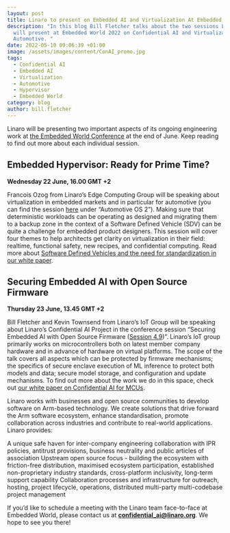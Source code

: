 ```yaml
---
layout: post
title: Linaro to present on Embedded AI and Virtualization At Embedded World 2022
description: "In this blog Bill Fletcher talks about the two sessions Linaro
  will present at Embedded World 2022 on Confidential AI and Virtualization in
  Automotive. "
date: 2022-05-10 09:06:39 +01:00
image: /assets/images/content/ConAI_promo.jpg
tags:
  - Confidential AI
  - Embedded AI
  - Virtualization
  - Automotive
  - Hypervisor
  - Embedded World
category: blog
author: bill.fletcher
---
```

Linaro will be presenting two important aspects of its ongoing engineering work at [the Embedded World Conference](https://www.embedded-world.de/en) at the end of June. Keep reading to find out more about each individual session. 

## Embedded Hypervisor: Ready for Prime Time?

**Wednesday 22 June, 16.00 GMT +2**

Francois Ozog from Linaro’s Edge Computing Group will be speaking about virtualization in embedded markets and in particular for automotive (you can find the session [here](https://www.embedded-world.de/en/conferences-programme/programme-overview) under “Automotive OS 2”). Making sure that deterministic workloads can be operating as designed and migrating them to a backup zone in the context of a Software Defined Vehicle (SDV) can be quite a challenge for embedded product designers. This session will cover four themes to help architects get clarity on virtualization in their field: realtime, functional safety, new recipes, and confidential computing. Read more about [Software Defined Vehicles and the need for standardization in our white paper](https://static.linaro.org/assets/automotive_white_paper_0921.pdf).

## Securing Embedded AI with Open Source Firmware

**Thursday 23 June, 13.45 GMT +2**

Bill Fletcher and Kevin Townsend from Linaro’s IoT Group will be speaking about Linaro’s Confidential AI Project in the conference session “Securing Embedded AI with Open Source Firmware ([Session 4.9](https://www.embedded-world.de/en/conferences-programme/programme-overview?lectureId=vvPLPdUW74Wmw0xWe8f3))”. Linaro’s IoT group primarily works on microcontrollers both on latest member company hardware and in advance of hardware on virtual platforms. The scope of the talk covers all aspects which can be protected by firmware mechanisms; the specifics of secure enclave execution of ML inference to protect both models and data; secure model storage, and configuration and update mechanisms. To find out more about the work we do in this space, check out [our white paper on Confidential AI for MCUs](https://static.linaro.org/assets/ConfidentialAI-LinaroWhitePaper.pdf).

Linaro works with businesses and open source communities to develop software on Arm-based technology. We create solutions that drive forward the Arm software ecosystem, enhance standardisation, promote collaboration across industries and contribute to real-world applications. Linaro provides:

A unique safe haven for inter-company engineering collaboration with IPR policies, antitrust provisions, business neutrality and public articles of association
Upstream open source focus - building the ecosystem with friction-free distribution, maximised ecosystem participation, established non-proprietary industry standards, cross-platform inclusivity, long-term support capability
Collaboration processes and infrastructure for outreach, hosting, project lifecycle, operations, distributed multi-party multi-codebase project management

If you’d like to schedule a meeting with the Linaro team face-to-face at Embedded World, please contact us at **confidential_ai@linaro.org**. We hope to see you there!